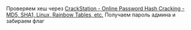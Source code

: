 Проверяем хеш через [CrackStation - Online Password Hash Cracking - MD5, SHA1, Linux, Rainbow Tables, etc.](https://crackstation.net/)
Получаем пароль админа и забираем флаг